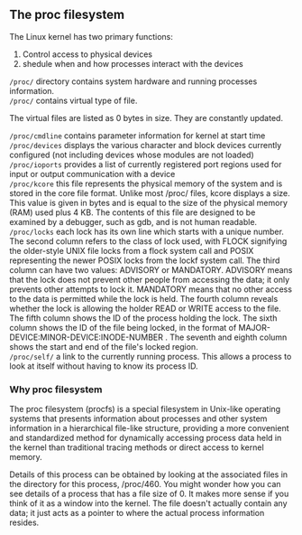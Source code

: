 ## The proc filesystem ##

The Linux kernel has two primary functions:     
1. Control access to physical devices     
2. shedule when and how processes interact with the devices     

```/proc/``` directory contains system hardware and running processes information.     
```/proc/``` contains virtual type of file.    

The virtual files are listed as 0 bytes in size. They are constantly updated.    

```/proc/cmdline``` contains parameter information for kernel at start time     
```/proc/devices``` displays the various character and block devices currently configured (not including devices whose modules are not loaded)   
```/proc/ioports``` provides a list of currently registered port regions used for input or output communication with a device    
```/proc/kcore``` this file represents the physical memory of the system and is stored in the core file format. Unlike most /proc/ files, kcore displays a size. This value is given in bytes and is equal to the size of the physical memory (RAM) used plus 4 KB.
The contents of this file are designed to be examined by a debugger, such as gdb, and is not human readable.    
```/proc/locks``` each lock has its own line which starts with a unique number. The second column refers to the class of lock used, with FLOCK signifying the older-style UNIX file locks from a flock system call and POSIX representing the newer POSIX locks from the lockf system call. The third column can have two values: ADVISORY or MANDATORY. ADVISORY means that the lock does not prevent other people from accessing the data; it only prevents other attempts to lock it. MANDATORY means that no other access to the data is permitted while the lock is held. The fourth column reveals whether the lock is allowing the holder READ or WRITE access to the file. The fifth column shows the ID of the process holding the lock. The sixth column shows the ID of the file being locked, in the format of MAJOR-DEVICE:MINOR-DEVICE:INODE-NUMBER . The seventh and eighth column shows the start and end of the file's locked region.    
```/proc/self/``` a link to the currently running process. This allows a process to look at itself without having to know its process ID.

### Why proc filesystem ###

The proc filesystem (procfs) is a special filesystem in Unix-like operating systems that presents information about processes and other system information in a hierarchical file-like structure, providing a more convenient and standardized method for dynamically accessing process data held in the kernel than traditional tracing methods or direct access to kernel memory. 

Details of this process can be obtained by looking at the associated files in the directory for this process, /proc/460. You might wonder how you can see details of a process that has a file size of 0. It makes more sense if you think of it as a window into the kernel. The file doesn't actually contain any data; it just acts as a pointer to where the actual process information resides. 
